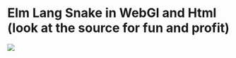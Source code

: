 # Elm Lang Snake in WebGl and Html (look at the source for fun and profit)

![](https://cloud.githubusercontent.com/assets/43472/23854545/258d9124-07f2-11e7-923c-100438432f44.gif)
